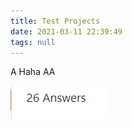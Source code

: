 ```yaml
---
title: Test Projects
date: 2021-03-11 22:39:49
tags: null
---
```


A Haha
AA

![image-20210811124431252](Test/image-20210811124431252.png)

